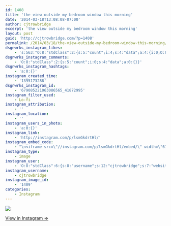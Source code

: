 ```yaml
---
id: 1408
title: 'the view outside my bedroom window this morning'
date: '2014-03-18T13:08:08-07:00'
author: cjtrowbridge
excerpt: 'the view outside my bedroom window this morning'
layout: post
guid: 'http://cjtrowbridge.com/?p=1408'
permalink: /2014/03/18/the-view-outside-my-bedroom-window-this-morning/
dsgnwrks_instagram_likes:
    - 's:563:"O:8:"stdClass":2:{s:5:"count";i:4;s:4:"data";a:4:{i:0;O:8:"stdClass":4:{s:8:"username";s:6:"ghad33";s:15:"profile_picture";s:107:"https://igcdn-photos-a-a.akamaihd.net/hphotos-ak-xpf1/t51.2885-19/10576091_669178409832592_2138411807_a.jpg";s:2:"id";s:9:"245509025";s:9:"full_name";s:17:"Dustin Gerhardson";}i:1;O:8:"stdClass":4:{s:8:"username";s:14:"heartbreakadam";s:15:"profile_picture";s:106:"https://igcdn-photos-e-a.akamaihd.net/hphotos-ak-xpa1/t51.2885-19/1538380_608071445961332_1561975585_a.jpg";s:2:"id";s:9:"224590909";s:9:"full_name";s:25:"Adam Shachar ";'
dsgnwrks_instagram_comments:
    - 'O:8:"stdClass":2:{s:5:"count";i:0;s:4:"data";a:0:{}}'
dsgnwrks_instagram_hashtags:
    - 'a:0:{}'
instagram_created_time:
    - '1395173288'
dsgnwrks_instagram_id:
    - '679085221063086565_41872995'
instagram_filter_used:
    - Lo-fi
instagram_attribution:
    - ''
instagram_location:
    - ''
instagram_users_in_photo:
    - 'a:0:{}'
instagram_link:
    - 'http://instagram.com/p/lsmGkdrtHl/'
instagram_embed_code:
    - "\n<iframe src=\"//instagram.com/p/lsmGkdrtHl/embed/\" width=\"612\" height=\"710\" frameborder=\"0\" scrolling=\"no\" allowtransparency=\"true\"></iframe>\n"
instagram_type:
    - image
instagram_user:
    - 'O:8:"stdClass":6:{s:8:"username";s:12:"cjtrowbridge";s:7:"website";s:0:"";s:15:"profile_picture";s:103:"https://igcdn-photos-f-a.akamaihd.net/hphotos-ak-xpa1/t51.2885-19/925559_452430704897917_67836701_a.jpg";s:9:"full_name";s:13:"CJ Trowbridge";s:3:"bio";s:0:"";s:2:"id";s:8:"41872995";}'
instagram_username:
    - cjtrowbridge
instagram_image_id:
    - '1409'
categories:
    - Instagram
---
```


[![](http://blog.cjtrowbridge.com/wp-content/uploads/2014/03/f10c88e4aed811e3a9b012caf79f2cdf_8.jpg)](http://instagram.com/p/lsmGkdrtHl/)

[View in Instagram ⇒](http://instagram.com/p/lsmGkdrtHl/)
